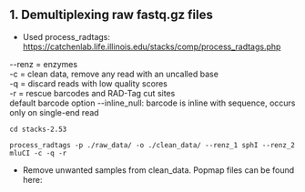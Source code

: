 ## 1. Demultiplexing raw fastq.gz files

* Used process_radtags: https://catchenlab.life.illinois.edu/stacks/comp/process_radtags.php

--renz = enzymes  
-c = clean data, remove any read with an uncalled base  
-q = discard reads with low quality scores  
-r = rescue barcodes and RAD-Tag cut sites  
default barcode option --inline_null: barcode is inline with sequence, occurs only on single-end read

```
cd stacks-2.53

process_radtags -p ./raw_data/ -o ./clean_data/ --renz_1 sphI --renz_2 mluCI -c -q -r
```

* Remove unwanted samples from clean_data. Popmap files can be found here:
